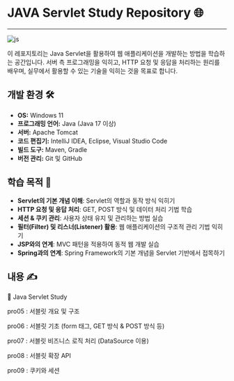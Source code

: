# JAVA Servlet Study Repository 🌐  
------------------------------------------------------------
![js](https://img.shields.io/badge/java-%23ED8B00.svg?style=for-the-badge&logo=openjdk&logoColor=white)

이 레포지토리는 Java Servlet을 활용하여 웹 애플리케이션을 개발하는 방법을 학습하는 공간입니다. 서버 측 프로그래밍을 익히고, HTTP 요청 및 응답을 처리하는 원리를 배우며, 실무에서 활용할 수 있는 기술을 익히는 것을 목표로 합니다.  

## 개발 환경 🛠️  
- **OS:** Windows 11  
- **프로그래밍 언어:** Java (Java 17 이상)  
- **서버:** Apache Tomcat  
- **코드 편집기:** IntelliJ IDEA, Eclipse, Visual Studio Code  
- **빌드 도구:** Maven, Gradle  
- **버전 관리:** Git 및 GitHub  

## 학습 목적 🎯  
- **Servlet의 기본 개념 이해**: Servlet의 역할과 동작 방식 익히기  
- **HTTP 요청 및 응답 처리**: GET, POST 방식 및 데이터 처리 기법 학습  
- **세션 & 쿠키 관리**: 사용자 상태 유지 및 관리하는 방법 실습  
- **필터(Filter) 및 리스너(Listener) 활용**: 웹 애플리케이션의 구조적 관리 기법 익히기  
- **JSP와의 연계**: MVC 패턴을 적용하여 동적 웹 개발 실습  
- **Spring과의 연계**: Spring Framework의 기본 개념을 Servlet 기반에서 접목하기  

## 내용 ✍️  
📁 Java Servlet Study  

pro05 : 서블릿 개요 및 구조

pro06 : 서블릿 기초 (form 태그, GET 방식 & POST 방식 등)

pro07 : 서블릿 비즈니스 로직 처리 (DataSource 이용)

pro08 : 서블릿 확장 API

pro09 : 쿠키와 세션

